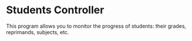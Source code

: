 # Students Controller

This program allows you to monitor the progress of students: their grades, reprimands, subjects, etc.
